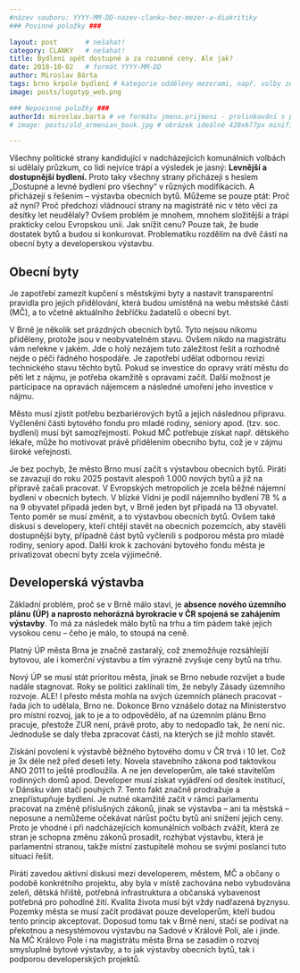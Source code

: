 ```yaml
---
#název souboru: YYYY-MM-DD-nazev-clanku-bez-mezer-a-diakritiky
### Povinné položky ###

layout: post       # nešahat!
category: CLANKY   # nešahat!
title: Bydlení opět dostupné a za rozumné ceny. Ale jak?
date: 2018-10-02   # formát YYYY-MM-DD
author: Miroslav Bárta
tags: brno krpole bydlení # kategorie odděleny mezerami, např. volby zemědělství životní-prostředí piráti (viz https://jihomoravsky.pirati.cz/tags/)
image: posts/logotyp_web.png

### Nepovinné položky ###
authorId: miroslav.barta # ve formátu jmeno.prijmeni - prolinkování s profilem přes uid
# image: posts/old_armenian_book.jpg # obrázek ideálně 420x677px minifikovaný přes https://tinypng.com/

---
```



Všechny politické strany kandidující v nadcházejících komunálních volbách si udělaly
průzkum, co lidi nejvíce trápí a výsledek je jasný: **Levnější a dostupnější bydlení.** Proto taky
všechny strany přicházejí s heslem „Dostupné a levné bydlení pro všechny“ v různých
modifikacích. A přicházejí s řešením – výstavba obecních bytů. Můžeme se pouze ptát: Proč
až nyní? Proč předchozí vládnoucí strany na magistrátě nic v této věci za desítky let
neudělaly? Ovšem problém je mnohem, mnohem složitější a trápí prakticky celou Evropskou
unii. Jak snížit cenu? Pouze tak, že bude dostatek bytů a budou si konkurovat. Problematiku
rozdělím na dvě části na obecní byty a developerskou výstavbu.

## Obecní byty

Je zapotřebí zamezit kupčení s městskými byty a nastavit transparentní pravidla pro
jejich přidělování, která budou umístěná na webu městské části (MČ), a to včetně aktuálního
žebříčku žadatelů o obecní byt.

V Brně je několik set prázdných obecních bytů. Tyto nejsou nikomu přiděleny,
protože jsou v neobyvatelném stavu. Ovšem nikdo na magistrátu vám neřekne v jakém. Jde
o holý nezájem tuto záležitost řešit a rozhodně nejde o péči řádného hospodáře. Je
zapotřebí udělat odbornou revizi technického stavu těchto bytů. Pokud se investice do
opravy vrátí městu do pěti let z nájmu, je potřeba okamžitě s opravami začít. Další možnost
je participace na opravách nájemcem a následné umoření jeho investice v nájmu.

Město musí zjistit potřebu bezbariérových bytů a jejich následnou přípravu. Vyčlenění
části bytového fondu pro mladé rodiny, seniory apod. (tzv. soc. bydlení) musí být
samozřejmostí. Pokud MČ potřebuje získat např. dětského lékaře, může ho motivovat právě
přidělením obecního bytu, což je v zájmu široké veřejnosti.

Je bez pochyb, že město Brno musí začít s výstavbou obecních bytů. Piráti se
zavazují do roku 2025 postavit alespoň 1.000 nových bytů a již na přípravě začali pracovat.
V Evropských metropolích je zcela běžné nájemní bydlení v obecních bytech. V blízké Vídni
je podíl nájemního bydlení 78 % a na 9 obyvatel připadá jeden byt, v Brně jeden byt připadá
na 13 obyvatel. Tento poměr se musí změnit, a to výstavbou obecních bytů. Ovšem také
diskusí s developery, kteří chtějí stavět na obecních pozemcích, aby stavěli dostupnější
byty, případně část bytů vyčlenili s podporou města pro mladé rodiny, seniory apod. Další
krok k zachování bytového fondu města je privatizovat obecní byty zcela výjimečně.

## Developerská výstavba

Základní problém, proč se v Brně málo staví, je **absence nového územního plánu
(ÚP) a naprosto nehorázná byrokracie v ČR spojená se zahájením výstavby**. To má za
následek málo bytů na trhu a tím pádem také jejich vysokou cenu – čeho je málo, to stoupá
na ceně.

Platný ÚP města Brna je značně zastaralý, což
znemožňuje rozsáhlejší bytovou, ale i komerční výstavbu a tím výrazně zvyšuje ceny bytů na trhu.

Nový ÚP se musí stát prioritou města, jinak se Brno nebude rozvíjet a bude nadále
stagnovat. Roky se politici zaklínali tím, že nebyly Zásady územního rozvoje. ALE! I přesto
města mohla na svých územních plánech pracovat - řada jich to udělala, Brno ne. Dokonce
Brno vznášelo dotaz na Ministerstvo pro místní rozvoj, jak to je a to odpovědělo, ať na
územním plánu Brno pracuje, přestože ZUR není, právě proto, aby to nedopadlo tak, že není
nic. Jednoduše se daly třeba zpracovat části, na kterých se již mohlo stavět.

Získání povolení k výstavbě běžného bytového domu v ČR trvá i 10 let. Což je 3x
déle než před deseti lety. Novela stavebního zákona pod taktovkou ANO 2011 to ještě
prodloužila. A ne jen developerům, ale také stavitelům rodinných domů apod. Developer
musí získat vyjádření od desítek institucí, v Dánsku vám stačí pouhých 7. Tento fakt značně
prodražuje a znepřístupňuje bydlení. Je nutné okamžitě začít v rámci parlamentu pracovat
na změně příslušných zákonů, jinak se výstavba – ani ta městská – neposune a nemůžeme
očekávat nárůst počtu bytů ani snížení jejich ceny. Proto je vhodné i při nadcházejících
komunálních volbách zvážit, která ze stran je schopna změnu zákonů prosadit, rozhýbat
výstavbu, která je parlamentní stranou, takže místní zastupitelé mohou se svými poslanci
tuto situaci řešit.

Piráti zavedou aktivní diskusi mezi developerem, městem, MČ a občany o podobě
konkrétního projektu, aby byla v místě zachována nebo vybudována zeleň, dětská hřiště,
potřebná infrastruktura a občanská vybavenost potřebná pro pohodlné žití. Kvalita života
musí být vždy nadřazená byznysu. Pozemky města se musí začít prodávat pouze
developerům, kteří budou tento princip akceptovat. Doposud tomu tak v Brně není, stačí se
podívat na překotnou a nesystémovou výstavbu na Sadové v Králově Poli, ale i jinde.
Na MČ Královo Pole i na magistrátu města Brna se zasadím o rozvoj smysluplné bytové
výstavby, a to jak výstavby obecních bytů, tak i podporou developerských projektů.
